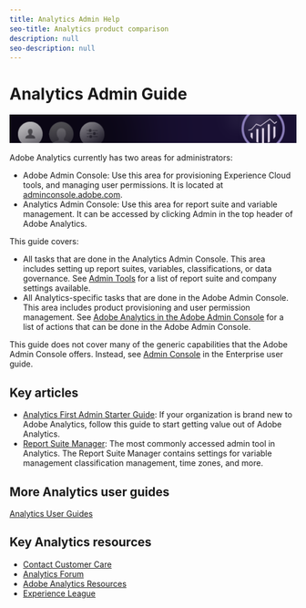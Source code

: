 ```yaml
---
title: Analytics Admin Help
seo-title: Analytics product comparison
description: null
seo-description: null
---
```


# Analytics Admin Guide

![Banner](../../assets/doc_banner_admin.png)

Adobe Analytics currently has two areas for administrators:

* Adobe Admin Console: Use this area for provisioning Experience Cloud tools, and managing user permissions. It is located at [adminconsole.adobe.com](https://adminconsole.adobe.com).
* Analytics Admin Console: Use this area for report suite and variable management. It can be accessed by clicking Admin in the top header of Adobe Analytics.

This guide covers:

* All tasks that are done in the Analytics Admin Console. This area includes setting up report suites, variables, classifications, or data governance. See [Admin Tools](admin/c-admin-tools.md) for a list of report suite and company settings available.
* All Analytics-specific tasks that are done in the Adobe Admin Console. This area includes product provisioning and user permission management. See [Adobe Analytics in the Adobe Admin Console](admin-console/home.md) for a list of actions that can be done in the Adobe Admin Console.

This guide does not cover many of the generic capabilities that the Adobe Admin Console offers. Instead, see [Admin Console](https://helpx.adobe.com/enterprise/using/admin-console.html) in the Enterprise user guide.

## Key articles

* [Analytics First Admin Starter Guide](admin-console/first-admin-guide.md): If your organization is brand new to Adobe Analytics, follow this guide to start getting value out of Adobe Analytics.
* [Report Suite Manager](c-manage-report-suites/report-suites-admin.md): The most commonly accessed admin tool in Analytics. The Report Suite Manager contains settings for variable management classification management, time zones, and more.

## More Analytics user guides

[Analytics User Guides](/help/landing/home.md)

## Key Analytics resources

* [Contact Customer Care](https://helpx.adobe.com/contact/enterprise-support.ec.html)
* [Analytics Forum](https://forums.adobe.com/community/experience-cloud/analytics-cloud/analytics)
* [Adobe Analytics Resources](https://forums.adobe.com/message/10660755)
* [Experience League](https://landing.adobe.com/experience-league/)
